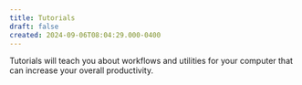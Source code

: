 ```yaml
---
title: Tutorials
draft: false
created: 2024-09-06T08:04:29.000-0400
---
```

Tutorials will teach you about workflows and utilities for your computer that can increase your overall productivity.